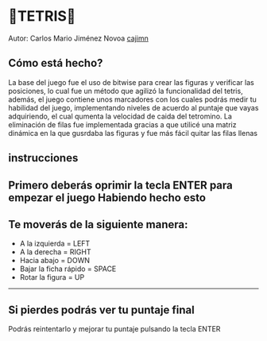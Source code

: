 # :gem:TETRIS:gem:
Autor: Carlos Mario Jiménez Novoa [cajimn](https://github.com/cajimn)

## Cómo está hecho?
La base del juego fue el uso de bitwise para crear las figuras y verificar las posiciones, lo cual fue un método que agilizó la funcionalidad del tetris, además, el juego contiene unos marcadores con los cuales podrás medir tu habilidad del juego, implementando niveles de acuerdo al puntaje que vayas adquiriendo, el cual qumenta la velocidad de caida del tetromino. La eliminación de filas fue implementada gracias a que utilicé una matriz dinámica en la que gusrdaba las figuras y fue más fácil quitar las filas llenas

## instrucciones
Primero deberás oprimir la tecla ENTER para empezar el juego 
Habiendo hecho esto
-------------------------------------
Te moverás de la siguiente manera:
-------------------------------------
- A la izquierda = LEFT
- A la derecha = RIGHT
- Hacia abajo = DOWN
- Bajar la ficha rápido = SPACE
- Rotar la figura = UP
-------------------------------------
Si pierdes podrás ver tu puntaje final 
-------------------------------------
Podrás reintentarlo y mejorar tu puntaje pulsando la tecla ENTER

